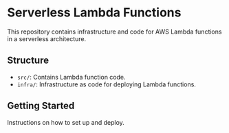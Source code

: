 # Serverless Lambda Functions
This repository contains infrastructure and code for AWS Lambda functions in a serverless architecture.

## Structure
- `src/`: Contains Lambda function code.
- `infra/`: Infrastructure as code for deploying Lambda functions.

## Getting Started
Instructions on how to set up and deploy.
